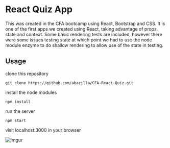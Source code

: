 # React Quiz App
This was created in the CFA bootcamp using React, Bootstrap and CSS. It is one of the first apps we created using React, taking advantage of props, state and context. Some basic rendering tests are included, however there were some issues testing state at which point we had to use the node module enzyme to do shallow rendering to allow use of the state in testing.

## Usage
clone this repository
```
git clone https://github.com/abazilla/CFA-React-Quiz.git
```
install the node modules
```
npm install
```
run the server
```
npm start
```
visit localhost:3000 in your browser

![Imgur](http://i.imgur.com/mmdxyew.png)
